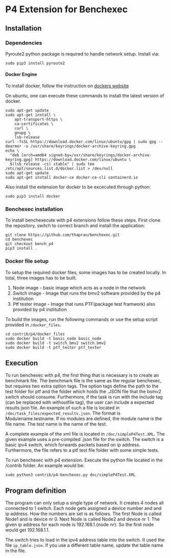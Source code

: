 # P4 Extension for Benchexec

## Installation


### Dependencies

Pyroute2 python package is required to handle network setup. Install via:
```
sudo pip3 install pyroute2
```

#### Docker Engine
To install docker, follow the instruction on [dockers website](https://docs.docker.com/engine/install/)

On ubuntu, one can execute these commands to install the latest version of docker.
```
sudo apt-get update
sudo apt-get install \
    apt-transport-https \
    ca-certificates \
    curl \
    gnupg \
    lsb-release
curl -fsSL https://download.docker.com/linux/ubuntu/gpg | sudo gpg --dearmor -o /usr/share/keyrings/docker-archive-keyring.gpg
echo \
  "deb [arch=amd64 signed-by=/usr/share/keyrings/docker-archive-keyring.gpg] https://download.docker.com/linux/ubuntu \
  $(lsb_release -cs) stable" | sudo tee /etc/apt/sources.list.d/docker.list > /dev/null
sudo apt-get update
sudo apt-get install docker-ce docker-ce-cli containerd.io
```

Also install the extension for docker to be excecuted through python:

```
sudo pip3 install docker
```

### Benchexec installation

To install benchexecute with p4 extensions follow these steps. First clone the repository, switch to correct
branch and install the application:

```
git clone https://github.com/thaprau/benchexec.git
cd benchexec
git checkout bench_p4
pip3 install .
```

### Docker file setup
To setup the required docker files, some images has to be created locally. In total, three images has to be built.
1. Node image - basic image which acts as a node in the network
2. Switch image - Image that runs the bmv2 software provided by the p4 institution
3. Ptf tester image - Image that runs PTF(package test framwork) also provided by p4 institution

To build the images, run the following commands or use the setup script provided in `/docker_files`.

```
cd contrib/p4/docker_files
sudo docker build -t basic_node basic_node
sudo docker build -t switch_bmv2 switch_bmv2
sudo docker build -t ptf_tester ptf_tester
```

## Execution

To run benchexec with p4, the first thing that is necessary is to create an benchmark file. The benchmark file is the same as the regular benchexec, but requires two extra option tags. The option tags define the path to the test folder for ptf and the folder which holds the .JSON file that the bsmv2 switch should consume. Furthermore, if the task is run with the include tag (can be replaced with withoutfile tag), the user can include a expected results json file. An example of such a file is located in `/doc/task_files/expected_results.json`. The format is Modulename.testname. If no modules are defined, the module name is the file name. The test name is the name of the test.

A complete example of the xml file is located in `/doc/simpleP4Test.XML`. The given example uses a pre-compiled .json file for the switch. The switch is a basic ipv4 switch, which forwards packets based on ip address. Furthermore, the file refers to a ptf test file folder with some simple tests.

To run benchexec with p4 extension. Execute the python file located in the /contrib folder. An example would be:
```
sudo python3 contrib/p4-benchexec.py doc/simpleP4Test.XML
```

## Program definition
The program can only setup a single type of network. It creates 4 nodes all connected to 1 switch. Each node gets assigned a device number and and ip address. How the numbers are set is as follows. The first Node is called Node1 and is device nr 0. Next Node is called Node2 and device nr 1. The given ip address for each node is 192.168.1.{node nr}.
So the first node would get 192.168.1.1.

The switch tries to load in the ipv4 address table into the switch. It used the file `ip_table.json`. If you use a different table name, update the table name in the file.


